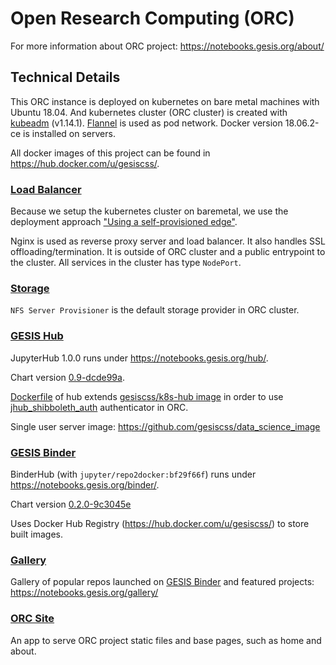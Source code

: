 # Open Research Computing (ORC)

For more information about ORC project: https://notebooks.gesis.org/about/

## Technical Details

This ORC instance is deployed on kubernetes on bare metal machines with Ubuntu 18.04.
And kubernetes cluster (ORC cluster) is created with [kubeadm](https://kubernetes.io/docs/setup/independent/create-cluster-kubeadm/) 
(v1.14.1).
[Flannel](https://github.com/coreos/flannel/tree/v0.11.0) is used as pod network.
Docker version 18.06.2-ce is installed on servers.

All docker images of this project can be found in https://hub.docker.com/u/gesiscss/.

### [Load Balancer](/load_balancer)

Because we setup the kubernetes cluster on baremetal, we use the deployment approach 
["Using a self-provisioned edge"](https://kubernetes.github.io/ingress-nginx/deploy/baremetal/#using-a-self-provisioned-edge).

Nginx is used as reverse proxy server and load balancer. 
It also handles SSL offloading/termination. 
It is outside of ORC cluster and a public entrypoint to the cluster. 
All services in the cluster has type `NodePort`.

### [Storage](/storage)

`NFS Server Provisioner` is the default storage provider in ORC cluster.

### [GESIS Hub](/gesishub)

JupyterHub 1.0.0 runs under https://notebooks.gesis.org/hub/. 

Chart version [0.9-dcde99a](https://github.com/jupyterhub/zero-to-jupyterhub-k8s/tree/dcde99a).

[Dockerfile](/jupyterhub/docker/k8s_hub) of hub
extends [gesiscss/k8s-hub image](https://github.com/gesiscss/jhub_shibboleth_auth/tree/master/docker/k8s_hub)
in order to use [jhub_shibboleth_auth](https://github.com/gesiscss/jhub_shibboleth_auth)
authenticator in ORC.

Single user server image: https://github.com/gesiscss/data_science_image

### [GESIS Binder](/gesisbinder)

BinderHub (with `jupyter/repo2docker:bf29f66f`) runs under https://notebooks.gesis.org/binder/. 

Chart version [0.2.0-9c3045e](https://github.com/jupyterhub/binderhub/tree/9c3045e)

Uses Docker Hub Registry (https://hub.docker.com/u/gesiscss/) to store built images.

### [Gallery](/gallery)

Gallery of popular repos launched on [GESIS Binder](https://notebooks.gesis.org/binder/) 
and featured projects: https://notebooks.gesis.org/gallery/

### [ORC Site](/orc_site)

An app to serve ORC project static files and base pages, such as home and about.

